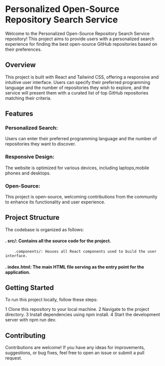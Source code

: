 
# Personalized Open-Source Repository Search Service

Welcome to the Personalized Open-Source Repository Search Service repository! This project aims to provide users with a personalized search experience for finding the best open-source GitHub repositories based on their preferences.

## Overview

This project is built with React and Tailwind CSS, offering a responsive and intuitive user interface. Users can specify their preferred programming language and the number of repositories they wish to explore, and the service will present them with a curated list of top GitHub repositories matching their criteria.

## Features

 ### Personalized Search:
  Users can enter their preferred programming language and the
  number of repositories they want to discover.

### Responsive Design:
  The website is optimized for various devices, including 
  laptops,mobile phones and desktops.

### Open-Source:
  This project is open-source, welcoming contributions from the 
  community to enhance its functionality and user experience.

## Project Structure
The codebase is organized as follows:

#### . src/: Contains all the source code for the project.
        .components/: Houses all React components used to build the user interface.
#### . index.html: The main HTML file serving as the entry point for the application.

## Getting Started

To run this project locally, follow these steps:

1 Clone this repository to your local machine.
2 Navigate to the project directory.
3 Install dependencies using npm install.
4 Start the development server with npm run dev.

## Contributing
Contributions are welcome! If you have any ideas for improvements, suggestions, or bug fixes, feel free to open an issue or submit a pull request.


